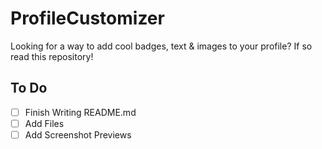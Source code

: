# ProfileCustomizer
Looking for a way to add cool badges, text &amp; images to your profile? If so read this repository!


## To Do
- [ ] Finish Writing README.md
- [ ] Add Files
- [ ] Add Screenshot Previews
